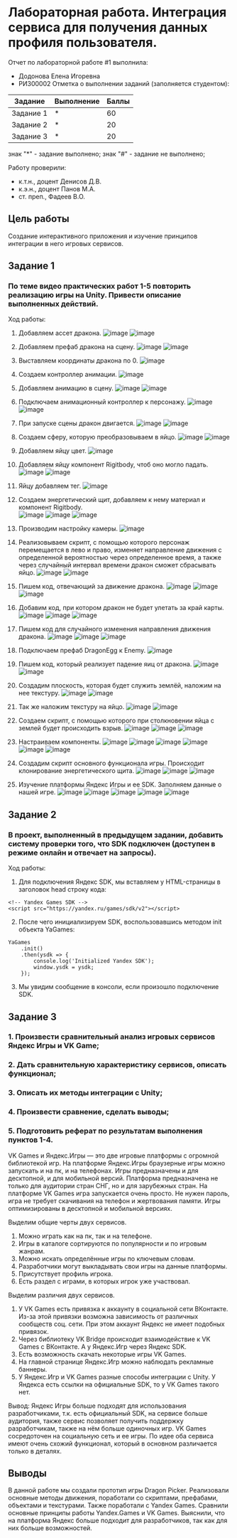 # Лабораторная работа. Интеграция сервиса для получения данных профиля пользователя.
Отчет по лабораторной работе #1 выполнила:
- Додонова Елена Игоревна
- РИ300002
Отметка о выполнении заданий (заполняется студентом):

| Задание | Выполнение | Баллы |
| ------ | ------ | ------ |
| Задание 1 | * | 60 |
| Задание 2 | * | 20 |
| Задание 3 | * | 20 |

знак "*" - задание выполнено; знак "#" - задание не выполнено;

Работу проверили:
- к.т.н., доцент Денисов Д.В.
- к.э.н., доцент Панов М.А.
- ст. преп., Фадеев В.О.

## Цель работы
Cоздание интерактивного приложения и изучение принципов
интеграции в него игровых сервисов.

## Задание 1
### По теме видео практических работ 1-5 повторить реализацию игры на Unity. Привести описание выполненных действий.
Ход работы:
1) Добавляем ассет дракона.
![image](https://user-images.githubusercontent.com/90499063/193595049-8ab9099f-f8b4-4700-9e88-fe15b8b8963e.png)
![image](https://user-images.githubusercontent.com/90499063/193595127-004d1158-fcb8-47eb-966e-d397554a338e.png)

2) Добавляем префаб дракона на сцену.
![image](https://user-images.githubusercontent.com/90499063/193595290-577b340d-e22b-467f-b839-69d54d3d9a52.png)
![image](https://user-images.githubusercontent.com/90499063/193595336-e014e476-15bf-4b23-b909-144b2e7a67a3.png)

3)	Выставляем координаты дракона по 0.
![image](https://user-images.githubusercontent.com/90499063/193595499-e47efcb0-a8cb-48c3-b8ec-2bbbd73eb1b7.png)

4) Создаем контроллер анимации.
![image](https://user-images.githubusercontent.com/90499063/193595642-03bf1a6e-1190-4228-8e55-36890bcdab91.png)

5)	 Добавляем анимацию в сцену.
![image](https://user-images.githubusercontent.com/90499063/193595736-4712d666-5369-4539-b15f-35c720f30619.png)
![image](https://user-images.githubusercontent.com/90499063/193595764-b6528dcd-4cd7-4f0a-a47d-8ba7ca2b1b19.png)

6)	Подключаем анимационный контроллер к персонажу.
![image](https://user-images.githubusercontent.com/90499063/193595865-0646d060-84ff-42ad-a764-e12840a0ea17.png)
![image](https://user-images.githubusercontent.com/90499063/193595899-7dab6709-34f7-4db1-9882-286426a7b5e5.png)

7) При запуске сцены дракон двигается.
![image](https://user-images.githubusercontent.com/90499063/193595971-9a0f8020-4c78-4408-b52a-309474d745e5.png)
![image](https://user-images.githubusercontent.com/90499063/193595996-487d304a-1b1f-45a6-b935-a594e8f5247e.png)

8)	Создаем сферу, которую преобразовываем в яйцо.
![image](https://user-images.githubusercontent.com/90499063/193596087-9c892413-4729-4cc4-95ed-b60f524c446e.png)
![image](https://user-images.githubusercontent.com/90499063/193596116-b1952ab9-eaaa-4bc9-9f7b-676ff41c15f7.png)

9)	Добавляем яйцу цвет.
![image](https://user-images.githubusercontent.com/90499063/193596200-4cfd77dd-502c-478d-926f-00dd22bb9590.png)

10)	Добавляем яйцу компонент Rigitbody, чтоб оно могло падать.
![image](https://user-images.githubusercontent.com/90499063/193596252-f1632f4d-87b8-4ac4-8e76-e714188c129c.png)
![image](https://user-images.githubusercontent.com/90499063/193596269-0febb622-eb34-459c-903a-adafb31671a0.png)

11)	Яйцу добавляем тег.
![image](https://user-images.githubusercontent.com/90499063/193596329-dc7f5c2d-a187-433c-857e-d57e7a8eb61e.png)

12)	Создаем энергетический щит, добавляем к нему материал и компонент Rigitbody.   
![image](https://user-images.githubusercontent.com/90499063/193596409-953528a5-80cd-42c9-8bac-b3e7c8f319cd.png)
![image](https://user-images.githubusercontent.com/90499063/193596439-170e4283-1097-4090-b907-3ef9440c2d10.png)
![image](https://user-images.githubusercontent.com/90499063/193596458-d8430b82-15fd-48fa-998e-8db111b19ff9.png)

13)	Производим настройку камеры.
![image](https://user-images.githubusercontent.com/90499063/194866783-ec5d5fd9-582e-488b-b69e-4f541dea999e.png)

14)	Реализовываем скрипт, с помощью которого персонаж перемещается в лево и право, изменяет направление движения с определенной вероятностью через определенное время, а также через случайный интервал времени дракон сможет сбрасывать яйцо.
![image](https://user-images.githubusercontent.com/90499063/194866860-2030a00d-cb02-4d0e-88ca-1260bc8ce1c4.png)
![image](https://user-images.githubusercontent.com/90499063/194866884-88db046a-b5a2-4636-9259-dfe4027d3573.png)

15)	Пишем код, отвечающий за движение дракона.
![image](https://user-images.githubusercontent.com/90499063/194866945-b24e39a8-4748-460a-94f6-9f44d73cd5c5.png)
![image](https://user-images.githubusercontent.com/90499063/194866978-f95fd6bb-0560-4b13-a3c5-4e553caf97a3.png)
![image](https://user-images.githubusercontent.com/90499063/194866992-b07d35ac-c390-437c-a7f1-35f6b571c0b0.png)

16)	Добавим код, при котором дракон не будет улетать за край карты.
![image](https://user-images.githubusercontent.com/90499063/194867058-d1e24bc4-3a30-4aa1-bca0-fca265abb827.png)
![image](https://user-images.githubusercontent.com/90499063/194867112-474cca1f-a6b8-4feb-8e6b-c8216d4649f9.png)
![image](https://user-images.githubusercontent.com/90499063/194867139-6ff30b86-1789-401d-b88a-740d3d898efd.png)

17)	  Пишем код для случайного изменения направления движения дракона.
![image](https://user-images.githubusercontent.com/90499063/194870601-b6a9b89f-a8a5-4458-9e33-d6f872caaeba.png)
![image](https://user-images.githubusercontent.com/90499063/194870629-bcab3e06-9a81-4133-8a1a-5ad538f5920d.png)
![image](https://user-images.githubusercontent.com/90499063/194870648-5f359022-78ca-407b-8a93-8505066eaa3c.png)

18)	  Подключаем префаб DragonEgg к Enemy.
![image](https://user-images.githubusercontent.com/90499063/194870702-d1e43efb-db39-4771-8d32-7f0840b4e9b5.png)

19)	  Пишем код, который реализует падение яиц от дракона.
![image](https://user-images.githubusercontent.com/90499063/194870739-895828a4-837a-42c8-9c1b-4910c6017a43.png)
![image](https://user-images.githubusercontent.com/90499063/194870767-3de8904f-dc0e-47d8-ae94-886ab4c6d32e.png)

20)	 Создадим плоскость, которая будет служить землёй, наложим на нее текстуру.
![image](https://user-images.githubusercontent.com/90499063/194870828-58b02975-8451-4d0d-b16b-412431d964b1.png)
![image](https://user-images.githubusercontent.com/90499063/194870846-1e0a25eb-b13e-4f71-9026-4ea2b4100cf0.png)

21)	 Так же наложим текстуру на яйцо.
![image](https://user-images.githubusercontent.com/90499063/194870921-6f146f87-050a-40ff-a835-6dc321dacfed.png)
![image](https://user-images.githubusercontent.com/90499063/194870938-13926316-1b8d-4e0d-ad49-e7ee0770ade7.png)

22)	 Создаем скрипт, с помощью которого при столкновении яйца с землей будет происходить взрыв.
![image](https://user-images.githubusercontent.com/90499063/194871011-1ad772b1-e463-4532-8a47-7940934e20a1.png)
![image](https://user-images.githubusercontent.com/90499063/194871046-1d216206-e9a7-47d9-bb8c-1fbbb722f5bf.png)
![image](https://user-images.githubusercontent.com/90499063/194871072-5741e560-0b4a-40c8-84bf-09240b8921a4.png)

23)	 Настраиваем компоненты.
![image](https://user-images.githubusercontent.com/90499063/194871147-d5d500be-f143-470b-9db7-9e46885075e8.png)
![image](https://user-images.githubusercontent.com/90499063/194871186-bfc52f14-cafa-4ee1-8091-22909dc0427f.png)
![image](https://user-images.githubusercontent.com/90499063/194871204-12646165-70de-42ce-9f1e-59aa5dc71b3d.png)
![image](https://user-images.githubusercontent.com/90499063/194871220-63acf4f6-5a80-4a9c-9bf3-515cf65a1a72.png)
![image](https://user-images.githubusercontent.com/90499063/194871253-ba31096a-3017-447e-ae89-cbc823a2901a.png)
![image](https://user-images.githubusercontent.com/90499063/194871271-6192a68b-ee70-43ac-9f8a-d7dbb39c9b98.png)

24)	 Создадим скрипт основного функционала игры. Происходит клонирование энергетического щита.
![image](https://user-images.githubusercontent.com/90499063/194871338-3dcd5396-dd01-4522-9cc0-7c6f67770101.png)
![image](https://user-images.githubusercontent.com/90499063/194871358-e510476c-3a8c-41c4-bcf1-20e8b7f72491.png)
![image](https://user-images.githubusercontent.com/90499063/194871382-fbdabadd-0a41-4e0d-931d-0b2e5fe114f1.png)

25)	 Изучение платформы Яндекс Игры и ее SDK.
Заполняем данные о нашей игре.
![image](https://user-images.githubusercontent.com/90499063/194871477-096a3d90-6c6b-41b5-a0fe-986d594acd84.png)
![image](https://user-images.githubusercontent.com/90499063/194871497-d9f44e63-8ef4-4970-a182-798101fe1687.png)
![image](https://user-images.githubusercontent.com/90499063/194871513-36394fbc-0770-42d1-8653-9afe29acc922.png)
![image](https://user-images.githubusercontent.com/90499063/194871530-5e0155d5-03be-4eb4-ab39-f3707191e072.png)
![image](https://user-images.githubusercontent.com/90499063/194871760-ca4399b9-42fc-43f6-aef2-0e1da6a16cef.png)




## Задание 2
### В проект, выполненный в предыдущем задании, добавить систему проверки того, что SDK подключен (доступен в режиме онлайн и отвечает на запросы).
Ход работы:
1) Для подключения Яндекс SDK, мы вставляем у HTML-страницы в заголовок head строку кода:
```
<!-- Yandex Games SDK -->
<script src="https://yandex.ru/games/sdk/v2"></script>
```
2) После чего инициализируем SDK, воспользовавшись методом init объекта YaGames:
```
YaGames
    .init()
    .then(ysdk => {
        console.log('Initialized Yandex SDK');
        window.ysdk = ysdk;
    });
```
3) Мы увидим сообщение в консоли, если произошло подключение SDK.


## Задание 3
### 1. Произвести сравнительный анализ игровых сервисов Яндекс Игры и VK Game;
### 2. Дать сравнительную характеристику сервисов, описать функционал;
### 3. Описать их методы интеграции с Unity;
### 4. Произвести сравнение, сделать выводы;
### 5. Подготовить реферат по результатам выполнения пунктов 1-4.

VK Games и Яндекс.Игры — это две игровые платформы с огромной библиотекой игр. 
На платформе Яндекс.Игры браузерные игры можно запускать и на пк, и на телефонах. Игры предназначены и для десктопной, и для мобильной версий. Платформа предназначена не только для аудитории стран СНГ, но и для зарубежных стран.
На платформе VK Games игра запускается очень просто. Не нужен пароль, игра не требует скачивания на телефон и жертвования памяти. Игры оптимизированы в десктопной и мобильной версиях.

Выделим общие черты двух сервисов.
1.	Можно играть как на пк, так и на телефоне.
2.	Игры в каталоге сортируются по популярности и по игровым жанрам.
3.	Можно искать определённые игры по ключевым словам.
4.	Разработчики могут выкладывать свои игры на данные платформы.
5.	Присутствует профиль игрока.
6.	Есть раздел с играми, в которых игрок уже участвовал.

Выделим различия двух сервисов.
1.	У VK Games есть привязка к аккаунту в социальной сети ВКонтакте. Из-за этой привязки возможна зависимость от различных сообществ соц. сети. При этом аккаунт Яндекс не имеет подобных привязок.
2.	Через библиотеку VK Bridge происходит взаимодействие к VK Games с ВКонтакте. А у Яндекс.Игр через Яндекс SDK.
3.	Есть возможность скачать некоторые игры VK Games.
4.	На главной странице Яндекс.Игр можно наблюдать рекламные баннеры.
5.	У Яндекс.Игр и VK Games разные способы интеграции с Unity. У Яндекса есть ссылки на официальные SDK, то у VK Games такого нет. 

Вывод: Яндекс Игры больше подходят для использования разработчиками, т.к. есть официальный SDK, на сервисе больше аудитория, также сервис позволяет получить поддержку разработчикам, также на нём больше одиночных игр. VK Games сосредоточен на социальную сеть и ее игры. По идее оба сервиса имеют очень схожий функционал, который в основном различается только в деталях.



## Выводы
В данной работе мы создали прототип игры Dragon Picker. Реализовали основные методы движения, поработали со скриптами, префабами, объектами и текстурами. Также поработали с Yandex Games. Сравнили основные принципы работы Yandex.Games и VK Games. Выяснили, что на платформа Яндекс больше подходит для разработчиков, так как для них больше возможностей.
